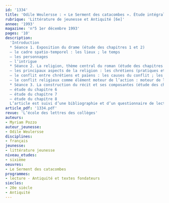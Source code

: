 ```yaml
---
id: '1334'
title: 'Odile Weulersse : « Le Serment des catacombes ». Étude intégrale (1/2)'
rubrique: 'Littérature de jeunesse et Antiquité [6e]'
annee: '1993'
magazine: 'n°5 1er décembre 1993'
pages: '10'
description: 
  'Introduction
  * Séance 1. Exposition du drame (étude des chapitres 1 et 2)
  – le cadre spatio-temporel : les lieux ; le temps
  – les personnages
  – l’intrigue
  * Séance 2. La religion, thème central du roman (étude des chapitres 3, 4, et 5)
  – les principaux aspects de la religion : les chrétiens (pratiques et croyances ; personnages ; lexique) ; les païens (pratiques et croyances ; personnages ; lexique)
  – le conflit entre chrétiens et païens : les causes du conflit ; les acteurs du conflit ; le comportement des chrétiens
  – le conflit religieux comme élément moteur de l’action : moteur de l’action dramatique ; générateur de sentiments ; le conflit religieux, tissu de la narration
  * Séance 3. La construction du récit et ses composantes (étude des chapitres 6, 7 et 8)
  – étude du chapitre 6
  – étude du chapitre 7
  – étude du chapitre 8
  L’article est suivi d’une bibliographie et d’un questionnaire de lecture.'
article_pdf: '1334.pdf'
revue: 'L’école des lettres des collèges'
auteurs:
- Myriam Pozzo
auteur_jeunesse:
- Odile Weulersse
disciplines:
- français
jeunesse:
- littérature jeunesse
niveau_etudes:
- sixième
oeuvres:
- Le Serment des catacombes
programmes:
- lecture - Antiquité et textes fondateurs
siecles:
- 20e siècle
- Antiquité
---
```

